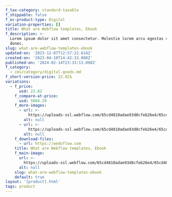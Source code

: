 ```yaml
---
f_tax-category: standard-taxable
f_shippable: false
f_ec-product-type: Digital
variation-properties: []
title: What are Webflow templates, Ebook
f_description: >-
  Lorem ipsum dolor sit amet consectetur. Molestie lorem arcu egestas varius
  donec.
slug: what-are-webflow-templates-ebook
updated-on: '2023-12-07T12:57:22.614Z'
created-on: '2023-04-10T14:42:33.080Z'
published-on: '2024-02-14T23:33:13.098Z'
f_category:
  - cms/category/digital-goods.md
f_short-version-price: 22.82$
variations:
  - f_price:
      usd: 22.82
    f_compare-at-price:
      usd: 5604.39
    f_more-images:
      - url: >-
          https://uploads-ssl.webflow.com/65cd4810adae93d8cfeb26e4/65cd4810adae93d8cfeb27fe_Rectangle%20245.jpg
        alt: null
      - url: >-
          https://uploads-ssl.webflow.com/65cd4810adae93d8cfeb26e4/65cd4810adae93d8cfeb27eb_Rectangle%20246.jpg
        alt: null
    f_download-files:
      - url: https://wedoflow.com
    title: What are Webflow templates, Ebook
    f_main-image:
      url: >-
        https://uploads-ssl.webflow.com/65cd4810adae93d8cfeb26e4/65cd4810adae93d8cfeb2818_Shop%20Image%204.jpg
      alt: null
    slug: what-are-webflow-templates-ebook
    default: true
layout: '[product].html'
tags: product
---
```



